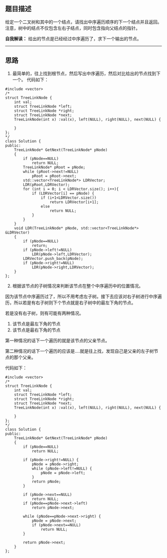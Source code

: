 ## 题目描述
给定一个二叉树和其中的一个结点，请找出中序遍历顺序的下一个结点并且返回。注意，树中的结点不仅包含左右子结点，同时包含指向父结点的指针。

**自我解读：** 给出的节点是已经经过中序遍历了，求下一个输出的节点。

---
## 思路
1. 最简单的，往上找到根节点，然后写出中序遍历，然后对比给出的节点找到下一个。
代码如下：
```
#include <vector>
/*
struct TreeLinkNode {
    int val;
    struct TreeLinkNode *left;
    struct TreeLinkNode *right;
    struct TreeLinkNode *next;
    TreeLinkNode(int x) :val(x), left(NULL), right(NULL), next(NULL) {
        
    }
};
*/
class Solution {
public:
    TreeLinkNode* GetNext(TreeLinkNode* pNode)
    {
        if (pNode==NULL)
            return NULL;
        TreeLinkNode* pRoot = pNode;
        while (pRoot->next!=NULL)
            pRoot = pRoot->next;
        std::vector<TreeLinkNode*> LDRVector;
        LDR(pRoot,LDRVector);
        for (int i = 0; i < LDRVector.size(); i++){
            if (LDRVector[i] == pNode) {
                if (i+1<LDRVector.size())
                    return LDRVector[i+1];
                else
                    return NULL;
            }
        }
    }
    void LDR(TreeLinkNode* pNode, std::vector<TreeLinkNode*> &LDRVector)
    {
        if (pNode==NULL)
            return;
        if (pNode->left!=NULL)
            LDR(pNode->left,LDRVector);
        LDRVector.push_back(pNode);
        if (pNode->right!=NULL)
            LDR(pNode->right,LDRVector);
    }
};
```
2. 根据该节点的子树情况来判断该节点在整个中序遍历中的位置情况。

因为该节点中序遍历过了，所以不用考虑左子树。接下去应该对右子树进行中序遍历，所以若是有右子树则下个节点就是右子树中的最左下角的节点。

若是没有右子树，则有可能有两种情况。
1. 该节点是最左下角的节点
2. 该节点是最右下角的节点

第一种情况的话下一个遍历的就是该节点的父亲节点。

第二种情况的话下一个遍历的应该是....就是往上找，发现自己是父亲的左子树节点的那个父亲。

代码如下：
```
#include <vector>
/*
struct TreeLinkNode {
    int val;
    struct TreeLinkNode *left;
    struct TreeLinkNode *right;
    struct TreeLinkNode *next;
    TreeLinkNode(int x) :val(x), left(NULL), right(NULL), next(NULL) {
        
    }
};
*/
class Solution {
public:
    TreeLinkNode* GetNext(TreeLinkNode* pNode)
    {
        if (pNode==NULL)
            return NULL;
        
        if (pNode->right!=NULL) {
            pNode = pNode->right;
            while (pNode->left!=NULL) {
                pNode = pNode->left;
            }
            return pNode;
        }
        
        if (pNode->next==NULL)
            return NULL;
        if (pNode==pNode->next->left)
            return pNode->next;
        
        while (pNode==pNode->next->right) {
            pNode = pNode->next;
            if (pNode->next==NULL)
                return NULL;
        }
        
        return pNode->next;
    }
};
```